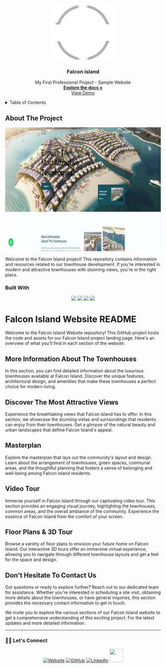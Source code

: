 <!-- Improved compatibility of back to top link: See: https://github.com/othneildrew/Best-README-Template/pull/73 -->
<a name="readme-top"></a>
<!--
*** Thanks for checking out the Best-README-Template. If you have a suggestion
*** that would make this better, please fork the repo and create a pull request
*** or simply open an issue with the tag "enhancement".
*** Don't forget to give the project a star!
*** Thanks again! Now go create something AMAZING! :D
-->

<!-- PROJECT LOGO -->
<br />
<div align="center">
  <a href="https://github.com/asanes19">
    <img src="Readme/whitelogo.png" alt="Logo" width="210" height="180">
  </a>

  <h3 align="center">Falcon island</h3>

  <p align="center">
My First Professional Project - Sample Website
    <br />
    <a href="https://github.com/asanes19/FalconIsland"><strong>Explore the docs »</strong></a>
    <br />
    <a href="https://asanes19.github.io/FalconIsland/">View Demo</a>
  </p>
</div>



<!-- TABLE OF CONTENTS -->
<details>
  <summary>Table of Contents</summary>
  <ol>
    <li>
      <a href="#about-the-project">About The Project</a>
      <ul>
        <li><a href="#built-with">Built With</a></li>
      </ul>
    </li>
    <li>
      <a href="#getting-started">Getting Started</a>
      <ul>
        <li><a href="#prerequisites">Prerequisites</a></li>
        <li><a href="#installation">Installation</a></li>
      </ul>
    </li>
    <li><a href="#usage">Usage</a></li>
    <li><a href="#roadmap">Roadmap</a></li>
    <li><a href="#contributing">Contributing</a></li>
    <li><a href="#license">License</a></li>
    <li><a href="#contact">Contact</a></li>
    <li><a href="#acknowledgments">Acknowledgments</a></li>
  </ol>
</details>



<!-- ABOUT THE PROJECT -->
## About The Project

<p align="center">
  <a href="https://github.com/asanes19">
    <img src="Readme/screenshot.png" alt="Logo" width="800" height="400">
  </a>
</p>

Welcome to the Falcon Island project! This repository contains information and resources related to our townhouse development. If you're interested in modern and attractive townhouses with stunning views, you're in the right place.



### Built With

<p align="center" style="cursor: pointer;">
<img src="https://img.shields.io/badge/javascript%20-%23323330.svg?&style=for-the-badge&logo=javascript&logoColor=%23F7DF1E">
<img src="https://img.shields.io/badge/html5%20-%23E34F26.svg?&style=for-the-badge&logo=html5&logoColor=white">
<img src="https://img.shields.io/badge/css3%20-%231572B6.svg?&style=for-the-badge&logo=css3&logoColor=white">
<img src="https://img.shields.io/badge/Scss%20-%231572B6.svg?&style=for-the-badge&logo=scss&logoColor=white">
</p>


# Falcon Island Website README

Welcome to the Falcon Island Website repository! This GitHub project hosts the code and assets for our Falcon Island project landing page. Here's an overview of what you'll find in each section of the website:

## More Information About The Townhouses
In this section, you can find detailed information about the luxurious townhouses available at Falcon Island. Discover the unique features, architectural design, and amenities that make these townhouses a perfect choice for modern living.

## Discover The Most Attractive Views
Experience the breathtaking views that Falcon Island has to offer. In this section, we showcase the stunning vistas and surroundings that residents can enjoy from their townhouses. Get a glimpse of the natural beauty and urban landscapes that define Falcon Island's appeal.

## Masterplan
Explore the masterplan that lays out the community's layout and design. Learn about the arrangement of townhouses, green spaces, communal areas, and the thoughtful planning that fosters a sense of belonging and well-being among Falcon Island residents.

## Video Tour
Immerse yourself in Falcon Island through our captivating video tour. This section provides an engaging visual journey, highlighting the townhouses, common areas, and the overall ambiance of the community. Experience the essence of Falcon Island from the comfort of your screen.

## Floor Plans & 3D Tour
Browse a variety of floor plans to envision your future home on Falcon Island. Our interactive 3D tours offer an immersive virtual experience, allowing you to navigate through different townhouse layouts and get a feel for the space and design.

## Don't Hesitate To Contact Us
Got questions or ready to explore further? Reach out to our dedicated team for assistance. Whether you're interested in scheduling a site visit, obtaining more details about the townhouses, or have general inquiries, this section provides the necessary contact information to get in touch.

We invite you to explore the various sections of our Falcon Island website to get a comprehensive understanding of this exciting project. For the latest updates and more detailed information.

---
 
 

<h3> 🙋‍♀️ Let's Connect </h3>
<p  align="center">
<a href="https://animated-dodol-f567aa.netlify.app/"><img src="https://img.icons8.com/bubbles/50/000000/web.png" alt="Website"/></a>
<a href="https://github.com/asanes19"><img src="https://img.icons8.com/bubbles/50/000000/github.png" alt="GitHub"/></a>
<a href="https://www.linkedin.com/in/abdelrahmansherif1930/"><img src="https://img.icons8.com/bubbles/50/000000/linkedin.png" alt="LinkedIn"/></a>
<a href="https://twitter.com/ASANES19"><img src="https://www.cdnlogo.com/logos/t/96/twitter-icon.svg" width='43px' height='43px' padding='5px'></a>
</p>



